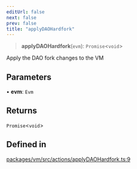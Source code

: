 ```yaml
---
editUrl: false
next: false
prev: false
title: "applyDAOHardfork"
---
```


> **applyDAOHardfork**(`evm`): `Promise`\<`void`\>

Apply the DAO fork changes to the VM

## Parameters

• **evm**: `Evm`

## Returns

`Promise`\<`void`\>

## Defined in

[packages/vm/src/actions/applyDAOHardfork.ts:9](https://github.com/evmts/tevm-monorepo/blob/main/packages/vm/src/actions/applyDAOHardfork.ts#L9)
